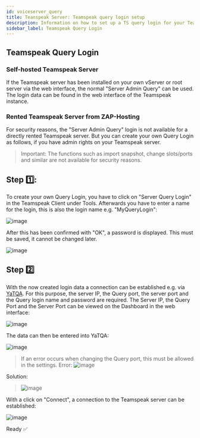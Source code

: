```yaml
---
id: voiceserver_query
title: Teanspeak Server: Teamspeak query login setup
description: Information on how to set up a TS query login for your Teamspeak server from ZAP-Hosting - ZAP-Hosting.com documentation
sidebar_label: Teamspeak Query Login
---
```


## Teamspeak Query Login

### Self-hosted Teamspeak Server

If the Teamspeak server has been installed on your own vServer or root server via the web interface, the normal "Server Admin Query" can be used. 
The login data can be found in the web interface of the Teamspeak instance. 

### Rented Teamspeak Server from ZAP-Hosting

For security reasons, the "Server Admin Query" login is not available for a directly rented Teamspeak server. 
But you can create your own Query Login as follows, if you have admin rights on your Teamspeak server. 

>Important: The functions such as import snapshot, change slots/ports and similar are not available for security reasons.

## Step 1️⃣: 
To create your own Query Login, you have to click on "Server Query Login" in the Teamspeak Client under Tools.
Afterwards you have to enter a name for the login, this is also the login name e.g. "MyQueryLogin":

![image](https://user-images.githubusercontent.com/13604413/159177367-e085ff23-c3e1-4afc-b4a5-44d2c3bc9fd3.png)

After this has been confirmed with "OK", a password is displayed. 
This must be saved, it cannot be changed later. 

![image](https://user-images.githubusercontent.com/13604413/159177369-80ce4ec5-e9b5-4ff4-a3e5-2afac1aabdfd.png)

## Step 2️⃣
With the now created login data a connection can be established e.g. via [YaTQA](https://yat.qa). 
For this purpose, the server IP, the Query port, the server port and the Query login name and password are required. 
The Server IP, the Query Port and the Server Port can be viewed on the Dashboard in the web interface: 

![image](https://user-images.githubusercontent.com/13604413/159177371-139b9e2f-b7ab-46dd-92df-ac3785958b48.png)

The data can then be entered into YaTQA: 

![image](https://user-images.githubusercontent.com/13604413/159177374-86e07d75-d065-4c5b-99e1-aada760e7b75.png)

>If an error occurs when changing the Query port, this must be allowed in the settings. 
Error:
>![image](https://user-images.githubusercontent.com/13604413/159177378-68e3638a-098f-4a6b-9903-3525e773d87f.png)

Solution:
>![image](https://user-images.githubusercontent.com/13604413/159177381-9ec4269c-e05e-44c4-b0ae-662ff2f580ca.png)

With a click on "Connect", a connection to the Teamspeak server can be established:

![image](https://user-images.githubusercontent.com/13604413/159177383-0dcccdcd-cc45-46e5-a6ed-27dc167aca5e.png)

Ready ✅

